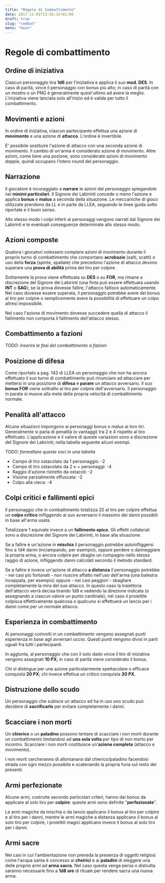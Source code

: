 ```yaml
---
title: "Regole di Combattimento"
date: 2017-11-01T13:56:32+01:00
draft: true
slug: "combat"
menu: "main"
---
```

# Regole di combattimento

## Ordine di iniziativa

Ciascun personaggio tira **1d6** per l'iniziativa e applica il suo **mod. DES**. In caso di parità, vince il personaggio con bonus più alto; in caso di parità con un mostro o un PNG è generalmente quest'ultimo ad avere la meglio. L'iniziativa viene lanciata solo all'inizio ed è valida per tutto il combattimento.

## Movimenti e azioni

In ordine di iniziativa, ciascun partecipante effettua una azione di **movimento** e una azione di **attacco**. L'ordine è invertibile.

E' possibile sostituire l'azione di attacco con una seconda azione di movimento. Il cambio di un'arma è considerato azione di movimento. Altre azioni, come bere una pozione, sono considerate azioni di movimento doppie, quindi occupano l'intero round del personaggio.

## Narrazione

Il giocatore è incoraggiato a **narrare** le azioni del personaggio spiegandole nei **minimi particolari**. Il Signore dei Labirinti concede o meno l'azione e applica **bonus** e **malus** a seconda della situazione. Le meccaniche di gioco utilizzate prendono da LL e in parte da LLEA, seguendo le linee guida sotto riportate e il buon senso.

Allo stesso modo i colpi inferti ai personaggi vengono narrati dal Signore dei Labirinti e le eventuali conseguenze determinate allo stesso modo.

## Azioni composte

Qualora i giocatori volessero compiere azioni di movimento durante il proprio turno di combattimento che comportano **acrobazie** (salti, scatti) o uso della **forza** (spinte, spallate) che precedono l'azione di attacco devono superare una **prova di abilità** prima del tiro per colpire.

Solitamente la prova viene effettuata su **DES** o su **FOR**, ma rimane a discrezione del Signore dei Labirinti (una finta può essere effettuata usando **INT** o **SAG**); se la prova dovesse fallire, l'attacco fallisce automaticamente. Nel caso dovesse essere superata, il personaggio potrebbe avere dei bonus al tiro per colpire o semplicemente avere la possibilità di effettuare un colpo altresì impossibile.

Nel caso l'azione di movimento dovesse succedere quella di attacco il fallimento non comporta il fallimento dell'attacco stesso.

## Combattimento a fazioni

*TODO: inserire le fasi del combattimento a fazioni*

## Posizione di difesa

Come riportato a pag. 143 di LLEA un personaggio che non ha ancora effettuato il suo turno di combattimento può rinunciare ad attaccare per mettersi in una posizione di **difesa** e **parare** un attacco avversario. Il suo **bonus FOR** viene sottratto al tiro per colpire dell'avversario. Il personaggio in parata si muove alla metà della propria velocità di combattimento normale.

## Penalità all'attacco

Alcune situazioni impongono ai personaggi bonus o malus ai loro tiri. Generalmente si parla di penalità (o vantaggi) tra 2 e 4 rispetto al tiro effettuato. L'applicazione e il valore di queste variazioni sono a discrezione del Signore dei Labirinti; nella tabella seguente alcuni esempi.

*TODO: formattare queste voci in una tabella*
- Campo di tiro ostacolato da 1 personaggio: -2
- Campo di tiro ostacolato da 2 o + personaggi: -4
- Raggio d'azione ristretto da ostacoli: -2
- Visione parzialmente offuscata: -2
- Colpo alla cieca: -4 

## Colpi critici e fallimenti epici

Il personaggio che in combattimento totalizza 20 al tiro per colpire effettua un **colpo critico** infliggendo al suo avversario il massimo dei danni possibili in base all'arma usata. 

Totalizzare 1 equivale invece a un **fallimento epico**. Gli effetti collaterali sono a discrezione del Signore dei Labirinti, in base alla situazione. 

Se a fallire è un'azione in **mischia** il personaggio potrebbe autoinfliggersi fino a 1d4 danni (inciampando, per esempio), oppure perdere o danneggiare la propria arma, o ancora colpire per sbaglio un compagno nello stesso raggio di azione, infliggendo danni calcolati secondo il metodo standard.

Se a fallire è invece un'azione di attacco **a distanza** il personaggio potrebbe - nei casi più fortunati - non riuscire affatto nell'uso dell'arma (una balestra inceppata, per esempio) oppure - nei casi peggiori - sbagliare completamente la mira del suo attacco. In questo caso la traiettoria dell'attacco verrà decisa tirando 1d8 e vedendo la direzione indicata (o assegnando a ciascun valore un punto cardinale); nel caso il proiettile colpisca effettivamente qualcosa o qualcuno si effettuerà un lancio per i danni come per un normale attacco.

## Esperienza in combattimento

Ai personaggi coinvolti in un combattimento vengono assegnati punti esperienza in base agli avversari uccisi. Questi punti vengono divisi in parti uguali fra tutti i partecipanti.

In aggiunta, al personaggio che con il solo dado vince il tiro di iniziativa vengono assegnati **10 PX**; in caso di parità viene considerato il bonus.

Chi si distingue per una azione particolarmente spettacolare o efficace conquista **20 PX**; chi invece effettua un critico conquista **30 PX**.

## Distruzione dello scudo

Un personaggio che subisce un attacco ed ha in uso uno scudo può decidere di **sacrificarlo** per evitare completamente i danni.

## Scacciare i non morti

Un **chierico** o un **paladino** possono tentare di scacciare i non morti durante un combattimento limitandosi ad **una sola volta** per tipo di non morto per incontro. Scacciare i non morti costituisce un'**azione completa** (attacco e movimento).

I non morti cercheranno di allontanarsi dal chierico/paladino facendosi strada con ogni mezzo possibile e scatenando la propria furia sul resto dei presenti.

## Armi perfezionate

Alcune armi, costruite secondo particolari criteri, hanno dei bonus da applicare al solo tiro per **colpire**: queste armi sono definite "**perfezionate**".

Le armi magiche da mischia o da lancio applicano il bonus al tiro per colpire e al tiro per i danni, mentre le armi magiche a distanza applicano il bonus al solo tiro per colpire; i proiettili magici applicano invece il bonus al solo tiro per i danni.

## Armi sacre

Nei casi in cui l'ambientazione non preveda la presenza di oggetti religiosi come l'acqua santa è concesso ai **cheirici** e ai **paladini** di eleggere una delle proprie armi ad **arma sacra**. Nel caso questa venga persa o distrutta saranno necessarie fino a **1d8 ore** di rituale per rendere sacra una nuova arma.